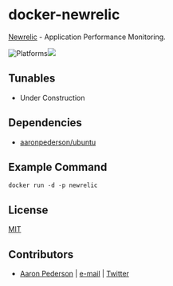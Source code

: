 # docker-newrelic

[Newrelic](https://newrelic.com/) - Application Performance Monitoring.

![Platforms](http://img.shields.io/badge/platforms-ubuntu-lightgrey.svg?style=flat)[![](https://images.microbadger.com/badges/image/aaronpederson/newrelic.svg)](https://microbadger.com/images/aaronpederson/newrelic "Get your own image badge on microbadger.com")

Tunables
--------
* Under Construction

Dependencies
------------
* [aaronpederson/ubuntu](https://github.com/aaronpederson/docker-ansible)

Example Command
----------------
```
docker run -d -p newrelic
```

License
-------
[MIT](https://tldrlegal.com/license/mit-license)

Contributors
------------
* [Aaron Pederson](https://aaronpederson.github.io) | [e-mail](mailto:aaronpederson@gmail.com) | [Twitter](https://twitter.com/GunFuSamurai)

